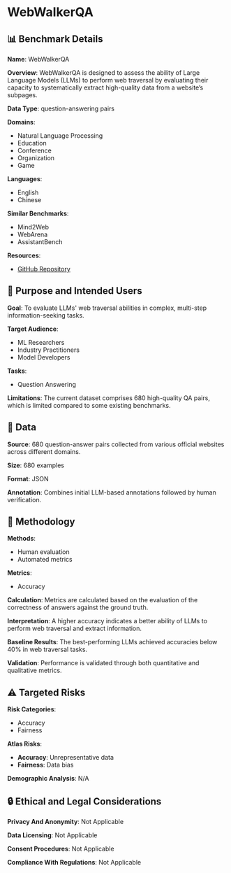 # WebWalkerQA

## 📊 Benchmark Details

**Name**: WebWalkerQA

**Overview**: WebWalkerQA is designed to assess the ability of Large Language Models (LLMs) to perform web traversal by evaluating their capacity to systematically extract high-quality data from a website’s subpages.

**Data Type**: question-answering pairs

**Domains**:
- Natural Language Processing
- Education
- Conference
- Organization
- Game

**Languages**:
- English
- Chinese

**Similar Benchmarks**:
- Mind2Web
- WebArena
- AssistantBench

**Resources**:
- [GitHub Repository](https://github.com/Alibaba-NLP/WebAgent)

## 🎯 Purpose and Intended Users

**Goal**: To evaluate LLMs' web traversal abilities in complex, multi-step information-seeking tasks.

**Target Audience**:
- ML Researchers
- Industry Practitioners
- Model Developers

**Tasks**:
- Question Answering

**Limitations**: The current dataset comprises 680 high-quality QA pairs, which is limited compared to some existing benchmarks.

## 💾 Data

**Source**: 680 question-answer pairs collected from various official websites across different domains.

**Size**: 680 examples

**Format**: JSON

**Annotation**: Combines initial LLM-based annotations followed by human verification.

## 🔬 Methodology

**Methods**:
- Human evaluation
- Automated metrics

**Metrics**:
- Accuracy

**Calculation**: Metrics are calculated based on the evaluation of the correctness of answers against the ground truth.

**Interpretation**: A higher accuracy indicates a better ability of LLMs to perform web traversal and extract information.

**Baseline Results**: The best-performing LLMs achieved accuracies below 40% in web traversal tasks.

**Validation**: Performance is validated through both quantitative and qualitative metrics.

## ⚠️ Targeted Risks

**Risk Categories**:
- Accuracy
- Fairness

**Atlas Risks**:
- **Accuracy**: Unrepresentative data
- **Fairness**: Data bias

**Demographic Analysis**: N/A

## 🔒 Ethical and Legal Considerations

**Privacy And Anonymity**: Not Applicable

**Data Licensing**: Not Applicable

**Consent Procedures**: Not Applicable

**Compliance With Regulations**: Not Applicable
